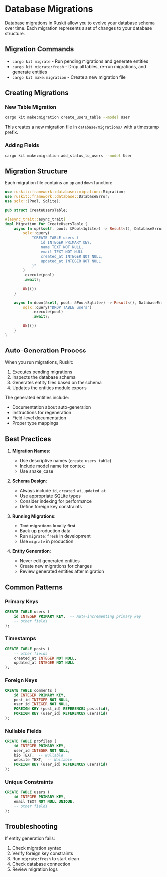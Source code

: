 # Database Migrations

Database migrations in Ruskit allow you to evolve your database schema over time. Each migration represents a set of changes to your database structure.

## Migration Commands

- `cargo kit migrate` - Run pending migrations and generate entities
- `cargo kit migrate:fresh` - Drop all tables, re-run migrations, and generate entities
- `cargo kit make:migration` - Create a new migration file

## Creating Migrations

### New Table Migration

```bash
cargo kit make:migration create_users_table --model User
```

This creates a new migration file in `database/migrations/` with a timestamp prefix.

### Adding Fields

```bash
cargo kit make:migration add_status_to_users --model User
```

## Migration Structure

Each migration file contains an `up` and `down` function:

```rust
use ruskit::framework::database::migration::Migration;
use ruskit::framework::database::DatabaseError;
use sqlx::{Pool, Sqlite};

pub struct CreateUsersTable;

#[async_trait::async_trait]
impl Migration for CreateUsersTable {
    async fn up(&self, pool: &Pool<Sqlite>) -> Result<(), DatabaseError> {
        sqlx::query(
            "CREATE TABLE users (
                id INTEGER PRIMARY KEY,
                name TEXT NOT NULL,
                email TEXT NOT NULL,
                created_at INTEGER NOT NULL,
                updated_at INTEGER NOT NULL
            )"
        )
        .execute(pool)
        .await?;
        
        Ok(())
    }

    async fn down(&self, pool: &Pool<Sqlite>) -> Result<(), DatabaseError> {
        sqlx::query("DROP TABLE users")
            .execute(pool)
            .await?;
            
        Ok(())
    }
}
```

## Auto-Generation Process

When you run migrations, Ruskit:

1. Executes pending migrations
2. Inspects the database schema
3. Generates entity files based on the schema
4. Updates the entities module exports

The generated entities include:
- Documentation about auto-generation
- Instructions for regeneration
- Field-level documentation
- Proper type mappings

## Best Practices

1. **Migration Names**:
   - Use descriptive names (`create_users_table`)
   - Include model name for context
   - Use snake_case

2. **Schema Design**:
   - Always include `id`, `created_at`, `updated_at`
   - Use appropriate SQLite types
   - Consider indexing for performance
   - Define foreign key constraints

3. **Running Migrations**:
   - Test migrations locally first
   - Back up production data
   - Run `migrate:fresh` in development
   - Use `migrate` in production

4. **Entity Generation**:
   - Never edit generated entities
   - Create new migrations for changes
   - Review generated entities after migration

## Common Patterns

### Primary Keys

```sql
CREATE TABLE users (
    id INTEGER PRIMARY KEY,  -- Auto-incrementing primary key
    -- other fields
);
```

### Timestamps

```sql
CREATE TABLE posts (
    -- other fields
    created_at INTEGER NOT NULL,
    updated_at INTEGER NOT NULL
);
```

### Foreign Keys

```sql
CREATE TABLE comments (
    id INTEGER PRIMARY KEY,
    post_id INTEGER NOT NULL,
    user_id INTEGER NOT NULL,
    FOREIGN KEY (post_id) REFERENCES posts(id),
    FOREIGN KEY (user_id) REFERENCES users(id)
);
```

### Nullable Fields

```sql
CREATE TABLE profiles (
    id INTEGER PRIMARY KEY,
    user_id INTEGER NOT NULL,
    bio TEXT,  -- Nullable
    website TEXT,  -- Nullable
    FOREIGN KEY (user_id) REFERENCES users(id)
);
```

### Unique Constraints

```sql
CREATE TABLE users (
    id INTEGER PRIMARY KEY,
    email TEXT NOT NULL UNIQUE,
    -- other fields
);
```

## Troubleshooting

If entity generation fails:

1. Check migration syntax
2. Verify foreign key constraints
3. Run `migrate:fresh` to start clean
4. Check database connection
5. Review migration logs 
